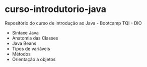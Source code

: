 # curso-introdutorio-java
Repositório do curso de introdução ao Java - Bootcamp TQI - DIO

 - Sintaxe Java
 - Anatomia das Classes
 - Java Beans
 - Tipos de variáveis
 - Métodos
 - Orientação a objetos
